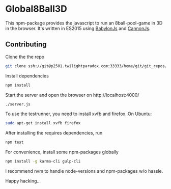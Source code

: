 Global8Ball3D
=============

This npm-package provides the javascript to run an 8ball-pool-game in 3D in the browser. It's written in ES2015 using [BabylonJs](http://babylonjs.com/) and [CannonJs](http://www.cannonjs.org/).

Contributing
------------

Clone the the repo

```bash
git clone ssh://git@p2501.twilightparadox.com:33333/home/git/git_repos/global8ball3d.git
```
Install dependencies
```bash
npm install
```
Start the server and open the browser on http://localhost:4000/
```bash
./server.js
```
To use the testrunner, you need to install xvfb and firefox. On Ubuntu:
```bash
sudo apt-get install xvfb firefox
```
After installing the requires dependencies, run
```bash
npm test
```
For convenience, install some npm-packages globally
```bash
npm install -g karma-cli gulp-cli
```
I recommend nvm to handle node-versions and npm-packages w/o hassle.

Happy hacking...
